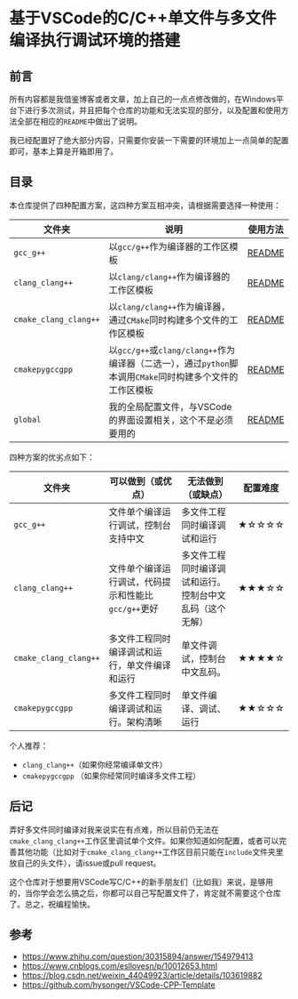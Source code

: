 # 基于VSCode的C/C++单文件与多文件编译执行调试环境的搭建

## 前言

所有内容都是我借鉴博客或者文章，加上自己的一点点修改做的，在Windows平台下进行多次测试，并且把每个仓库的功能和无法实现的部分，以及配置和使用方法全部在相应的`README`中做出了说明。

我已经配置好了绝大部分内容，只需要你安装一下需要的环境加上一点简单的配置即可，基本上算是开箱即用了。

## 目录

本仓库提供了四种配置方案，这四种方案互相冲突，请根据需要选择一种使用：

| 文件夹                | 说明                                                         | 使用方法                               |
| --------------------- | ------------------------------------------------------------ | -------------------------------------- |
| `gcc_g++`             | 以`gcc/g++`作为编译器的工作区模板                            | [README](./doc/README-gcc.md)          |
| `clang_clang++`       | 以`clang/clang++`作为编译器的工作区模板                      | [README](./doc/README-clang.md)        |
| `cmake_clang_clang++` | 以`clang/clang++`作为编译器，通过`CMake`同时构建多个文件的工作区模板 | [README](./doc/README-clang-cmake.md)  |
| `cmakepygccgpp`       | 以`gcc/g++`或`clang/clang++`作为编译器（二选一），通过`python`脚本调用`CMake`同时构建多个文件的工作区模板 | [README](./doc/README-cmake-py-gcc.md) |
| `global`              | 我的全局配置文件，与VSCode的界面设置相关，这个不是必须要用的 | [README](./doc/README-global.md)       |

四种方案的优劣点如下：

| 文件夹                | 可以做到（或优点）                                  | 无法做到（或缺点）                                       | 配置难度 |
| --------------------- | --------------------------------------------------- | -------------------------------------------------------- | -------- |
| `gcc_g++`             | 文件单个编译运行调试，控制台支持中文                | 多文件工程同时编译调试和运行                             | ★☆☆☆☆    |
| `clang_clang++`       | 文件单个编译运行调试，代码提示和性能比`gcc/g++`更好 | 多文件工程同时编译调试和运行。控制台中文乱码（这个无解） | ★★★☆☆    |
| `cmake_clang_clang++` | 多文件工程同时编译调试和运行，单文件编译和运行      | 单文件调试，控制台中文乱码。                             | ★★★★☆    |
| `cmakepygccgpp`       | 多文件工程同时编译调试和运行。架构清晰              | 单文件编译、调试、运行                                   | ★★☆☆☆    |

个人推荐：

* `clang_clang++`（如果你经常编译单文件）
* `cmakepygccgpp` （如果你经常同时编译多文件工程）

## 后记

弄好多文件同时编译对我来说实在有点难，所以目前仍无法在`cmake_clang_clang++`工作区里调试单个文件。如果你知道如何配置，或者可以完善其他功能（比如对于`cmake_clang_clang++`工作区目前只能在`include`文件夹里放自己的头文件），请issue或pull request。

这个仓库对于想要用VSCode写C/C++的新手朋友们（比如我）来说，是够用的，当你学会怎么搞之后，你都可以自己写配置文件了，肯定就不需要这个仓库了。总之，祝编程愉快。

## 参考

* https://www.zhihu.com/question/30315894/answer/154979413
* https://www.cnblogs.com/esllovesn/p/10012653.html
* https://blog.csdn.net/weixin_44049923/article/details/103619882 
* https://github.com/hysonger/VSCode-CPP-Template